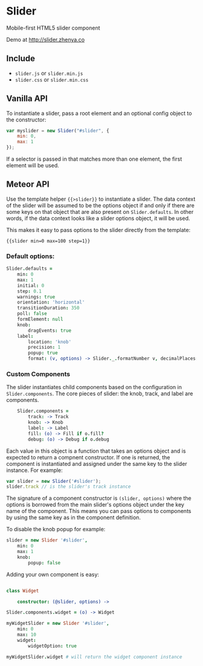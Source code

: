 # Slider

Mobile-first HTML5 slider component

Demo at http://slider.zhenya.co

## Include

- `slider.js` or `slider.min.js`
- `slider.css` or `slider.min.css`

## Vanilla API

To instantiate a slider, pass a root element and an optional config object to the constructor:

``` js
var myslider = new Slider("#slider", {
	min: 0,
	max: 1
});
```

If a selector is passed in that matches more than one element, the first element will be used.

## Meteor API

Use the template helper `{{>slider}}` to instantiate a slider. The data context of the slider will be assumed to be the options object if and only if there are some keys on that object that are also present on `Slider.defaults`. In other words, if the data context looks like a slider options object, it will be used. 

This makes it easy to pass options to the slider directly from the template:
```
{{slider min=0 max=100 step=1}}
```

### Default options:
``` coffee
Slider.defaults = 
	min: 0
	max: 1
	initial: 0
	step: 0.1
	warnings: true
	orientation: 'horizontal'
	transitionDuration: 350
	poll: false
	formElement: null
	knob:
		dragEvents: true
	label:
		location: 'knob'
		precision: 1
		popup: true
		format: (v, options) -> Slider._.formatNumber v, decimalPlaces: options.precision
```

### Custom Components

The slider instantiates child components based on the configuration in `Slider.components`. The core pieces of slider: the knob, track, and label are components.

``` coffee
	Slider.components =
		track: -> Track
		knob: -> Knob
		label: -> Label
		fill: (o) -> Fill if o.fill?
		debug: (o) -> Debug if o.debug
```

Each value in this object is a function that takes an options object and is expected to return a compnent constructor. If one is returned, the component is instantiated and assigned under the same key to the slider instance. For example:

``` js
var slider = new Slider('#slider');
slider.track // is the slider's track instance
```

The signature of a component constructor is `(slider, options)` where the options is borrowed from the main slider's options object under the key name of the component. This means you can pass options to components by using the same key as in the component definition.

To disable the knob popup for example:

``` coffee
slider = new Slider '#slider',
	min: 0
	max: 1
	knob:
		popup: false
```

Adding your own component is easy:

``` coffee

class Widget

	constructor: (@slider, options) ->

Slider.components.widget = (o) -> Widget

myWidgetSlider = new Slider '#slider',
	min: 0
	max: 10
	widget:
		widgetOption: true

myWidgetSlider.widget # will return the widget component instance



```
